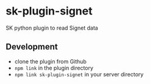 # sk-plugin-signet
SK python plugin to read Signet data

## Development

- clone the plugin from Github
- `npm link` in the plugin directory
- `npm link sk-plugin-signet` in your server directory


